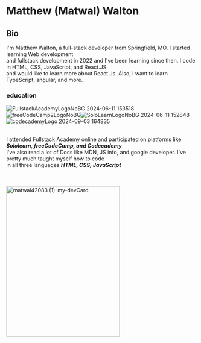    <div>
     <h1>Matthew (Matwal) Walton</h1>
     <h2>Bio</h2>
     <p>I'm Matthew Walton, a full-stack developer from Springfield, MO. I started learning Web development <br>
     and fullstack development in 2022 and I've been learning since then. I code in HTML, CSS, JavaScript, and React.JS <br>
     and would like to learn more about React.Js. Also, I want to learn TypeScript, angular, and more.</p>
   </div>
   <div>
     <h3>education</h3>
     <img src="https://github.com/user-attachments/assets/e295a304-8ae2-4be1-aba1-c57467a0fb47" alt="FullstackAcademyLogoNoBG 2024-06-11 153518">  <img src="https://github.com/user-attachments/assets/371ef298-4d73-43d6-9fcf-7c8dabe41304" alt="freeCodeCamp2LogoNoBG"><img src="https://github.com/user-attachments/assets/58b9c638-4e80-436f-8452-e41b30469e0f" alt="SoloLearnLogoNoBG 2024-06-11 152848"><img src="https://github.com/user-attachments/assets/b0b2a8d8-2a5c-4fb2-ab6e-2767f6d9c1a9" alt="codecademyLogo 2024-09-03 164835"><br><br>
     <p>I attended Fullstack Academy online and participated on platforms like<strong><em> Sololearn, freeCodeCamp, and Codecademy</em></strong><br>
      I've also read a lot of Docs like MDN, JS info, and google developer. I've pretty much taught myself how to code <br>
      in all three languages <strong><em>HTML, CSS, JavaScript</em></strong>
      </p>
   </div>
   <br>
   <br>
   <div>
      <img src="https://github.com/user-attachments/assets/47f74bb3-87c7-4a04-8a7a-7da0017c464f" alt="matwal42083 (1)-my-devCard" width="300" height="400">
   </div>

  

   


